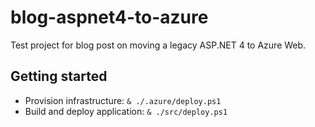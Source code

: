 # blog-aspnet4-to-azure

Test project for blog post on moving a legacy ASP.NET 4 to Azure Web.

## Getting started

* Provision infrastructure: `& ./.azure/deploy.ps1`
* Build and deploy application: `& ./src/deploy.ps1`
